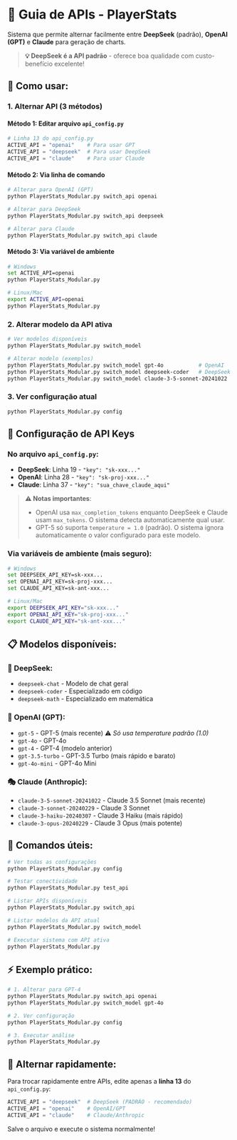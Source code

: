 # 🚀 Guia de APIs - PlayerStats

Sistema que permite alternar facilmente entre **DeepSeek** (padrão), **OpenAI (GPT)** e **Claude** para geração de charts.

> **💡 DeepSeek é a API padrão** - oferece boa qualidade com custo-benefício excelente!

## 🔧 **Como usar:**

### **1. Alternar API (3 métodos)**

#### **Método 1: Editar arquivo `api_config.py`**
```python
# Linha 13 do api_config.py
ACTIVE_API = "openai"    # Para usar GPT
ACTIVE_API = "deepseek"  # Para usar DeepSeek  
ACTIVE_API = "claude"    # Para usar Claude
```

#### **Método 2: Via linha de comando**
```bash
# Alterar para OpenAI (GPT)
python PlayerStats_Modular.py switch_api openai

# Alterar para DeepSeek
python PlayerStats_Modular.py switch_api deepseek

# Alterar para Claude
python PlayerStats_Modular.py switch_api claude
```

#### **Método 3: Via variável de ambiente**
```bash
# Windows
set ACTIVE_API=openai
python PlayerStats_Modular.py

# Linux/Mac
export ACTIVE_API=openai
python PlayerStats_Modular.py
```

### **2. Alterar modelo da API ativa**
```bash
# Ver modelos disponíveis
python PlayerStats_Modular.py switch_model

# Alterar modelo (exemplos)
python PlayerStats_Modular.py switch_model gpt-4o           # OpenAI
python PlayerStats_Modular.py switch_model deepseek-coder   # DeepSeek
python PlayerStats_Modular.py switch_model claude-3-5-sonnet-20241022  # Claude
```

### **3. Ver configuração atual**
```bash
python PlayerStats_Modular.py config
```

## 🔑 **Configuração de API Keys**

### **No arquivo `api_config.py`:**
- **DeepSeek**: Linha 19 - `"key": "sk-xxx..."`
- **OpenAI**: Linha 28 - `"key": "sk-proj-xxx..."`  
- **Claude**: Linha 37 - `"key": "sua_chave_claude_aqui"`

> **⚠️ Notas importantes**: 
> - OpenAI usa `max_completion_tokens` enquanto DeepSeek e Claude usam `max_tokens`. O sistema detecta automaticamente qual usar.
> - GPT-5 só suporta `temperature = 1.0` (padrão). O sistema ignora automaticamente o valor configurado para este modelo.

### **Via variáveis de ambiente (mais seguro):**
```bash
# Windows
set DEEPSEEK_API_KEY=sk-xxx...
set OPENAI_API_KEY=sk-proj-xxx...
set CLAUDE_API_KEY=sk-ant-xxx...

# Linux/Mac
export DEEPSEEK_API_KEY="sk-xxx..."
export OPENAI_API_KEY="sk-proj-xxx..."
export CLAUDE_API_KEY="sk-ant-xxx..."
```

## 📋 **Modelos disponíveis:**

### **🤖 DeepSeek:**
- `deepseek-chat` - Modelo de chat geral
- `deepseek-coder` - Especializado em código
- `deepseek-math` - Especializado em matemática

### **🧠 OpenAI (GPT):**
- `gpt-5` - GPT-5 (mais recente) ⚠️ *Só usa temperature padrão (1.0)*
- `gpt-4o` - GPT-4o 
- `gpt-4` - GPT-4 (modelo anterior)
- `gpt-3.5-turbo` - GPT-3.5 Turbo (mais rápido e barato)
- `gpt-4o-mini` - GPT-4o Mini 

### **🎭 Claude (Anthropic):**
- `claude-3-5-sonnet-20241022` - Claude 3.5 Sonnet (mais recente)
- `claude-3-sonnet-20240229` - Claude 3 Sonnet
- `claude-3-haiku-20240307` - Claude 3 Haiku (mais rápido)
- `claude-3-opus-20240229` - Claude 3 Opus (mais potente)

## 🎯 **Comandos úteis:**

```bash
# Ver todas as configurações
python PlayerStats_Modular.py config

# Testar conectividade
python PlayerStats_Modular.py test_api

# Listar APIs disponíveis
python PlayerStats_Modular.py switch_api

# Listar modelos da API atual
python PlayerStats_Modular.py switch_model

# Executar sistema com API ativa
python PlayerStats_Modular.py
```

## ⚡ **Exemplo prático:**

```bash
# 1. Alterar para GPT-4
python PlayerStats_Modular.py switch_api openai
python PlayerStats_Modular.py switch_model gpt-4o

# 2. Ver configuração
python PlayerStats_Modular.py config

# 3. Executar análise
python PlayerStats_Modular.py
```

## 🔄 **Alternar rapidamente:**

Para trocar rapidamente entre APIs, edite apenas a **linha 13** do `api_config.py`:

```python
ACTIVE_API = "deepseek"  # DeepSeek (PADRÃO - recomendado)
ACTIVE_API = "openai"    # OpenAI/GPT  
ACTIVE_API = "claude"    # Claude/Anthropic
```

Salve o arquivo e execute o sistema normalmente!
